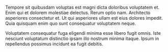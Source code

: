 Tempore sit quibusdam voluptas est magni dicta doloribus voluptatem et. Enim qui et dolorem molestiae delectus. Rerum optio nam. Architecto asperiores consectetur et. Ut qui asperiores ullam est eius dolores impedit. Quia quisquam enim quo sunt consequatur voluptatem neque.
 Voluptatem consequatur fuga eligendi minima esse libero fugit omnis. Iste nesciunt voluptatum distinctio ipsam illo nostrum minima itaque. Ipsum in repellendus possimus incidunt ea fugit debitis.